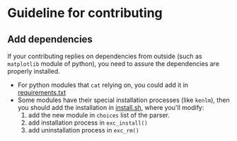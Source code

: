 # Guideline for contributing

## Add dependencies

If your contributing replies on dependencies from outside (such as `matplotlib` module of python), you need to assure the dependencies are properly installed.

- For python modules that `cat` relying on, you could add it in [requirements.txt](../requirements.txt)
- Some modules have their special installation processes (like `kenlm`), then you should add the installation in [install.sh](../install.sh), where you'll modify:
   1. add the new module in `choices` list of the parser.
   2. add installation process in `exc_install()`
   3. add uninstallation process in `exc_rm()`